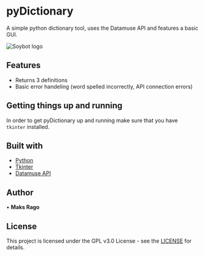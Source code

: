 # pyDictionary
A simple python dictionary tool, uses the Datamuse API and features a basic GUI.

![Soybot logo](https://i.imgur.com/gfolGvQ.png)

## Features
* Returns 3 definitions
* Basic error handeling (word spelled incorrectly, API connection errors)

## Getting things up and running 
In order to get pyDictionary up and running make sure that you have `tkinter` installed.

## Built with
* [Python](https://www.python.org/)
* [Tkinter](https://docs.python.org/3/library/tkinter.html)
* [Datamuse API](https://www.datamuse.com/api/)

## Author
• **Maks Rago**

## License
This project is licensed under the GPL v3.0 License - see the [LICENSE](LICENSE) for details.
